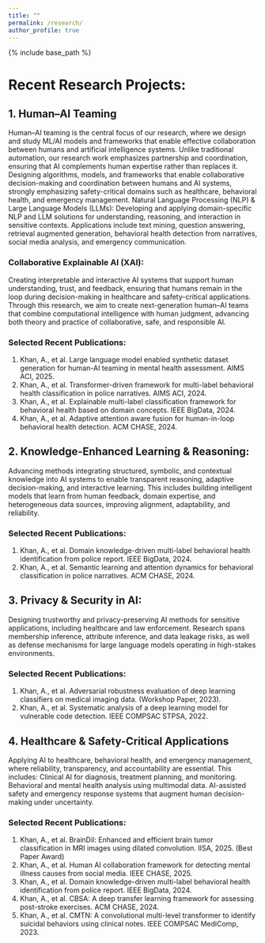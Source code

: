 ```yaml
---
title: "" 
permalink: /research/
author_profile: true
---
```







{% include base_path %}
<!-- <span style="color:red">Under Construction</span> -->
<!-- 

{% for post in site.portfolio %}
  {% include archive-single.html %}
{% endfor %}
 -->
<style>
table, tr, td {
    border: none;
}

.div-table-col {
  float: left; 
  display: table-column;         
  width: 50%;         
  background-color: #ffff;  
  border-spacing: 15px; 
}

.div-table {
  display: table;         
  width: auto;         
  background-color: #ffff;         
  border: 1px ;         
  font-size: 13px;
  border-spacing: 5px;
}
.div-table-row {
  display: table-row;
  width: auto;
  clear: both;
  border-spacing: 15px;
}
.div-table-col {
  float: left; 
  display: table-column;         
  width: 50%;         
  background-color: #ffff;  
  border-spacing: 15px; 
}

.div-table-col2 {
  float: left; 
  display: table-column;         
  width: 45%;         
  background-color: #ffff;  
  border-top: 15px; 
}

.div-header-col{
width:100%; 
font-size: 14px;
background-color: #efef;
}



</style>


# Recent Research Projects:


<!-- <p> -->

## 1. Human–AI Teaming 
Human–AI teaming is the central focus of our research, where we design and study ML/AI models and frameworks that enable effective collaboration between humans and artificial intelligence systems. Unlike traditional automation, our research work emphasizes partnership and coordination, ensuring that AI complements human expertise rather than replaces it. Designing algorithms, models, and frameworks that enable collaborative decision-making and coordination between humans and AI systems, strongly emphasizing safety-critical domains such as healthcare, behavioral health, and emergency management. 
Natural Language Processing (NLP) & Large Language Models (LLMs): Developing and applying domain-specific NLP and LLM solutions for understanding, reasoning, and interaction in sensitive contexts. Applications include text mining, question answering, retrieval augmented generation, behavioral health detection from narratives, social media analysis, and emergency communication.

### Collaborative Explainable AI (XAI): 
Creating interpretable and interactive AI systems that support human understanding, trust, and feedback, ensuring that humans remain in the loop during decision-making in healthcare and safety-critical applications.
Through this research, we aim to create next-generation human–AI teams that combine computational intelligence with human judgment, advancing both theory and practice of collaborative, safe, and responsible AI.

### Selected Recent Publications:
1. Khan, A., et al. Large language model enabled synthetic dataset generation for human-AI teaming in mental health assessment. AIMS ACI, 2025.
1. Khan, A., et al. Transformer-driven framework for multi-label behavioral health classification in police narratives. AIMS ACI, 2024.
1. Khan, A., et al. Explainable multi-label classification framework for behavioral health based on domain concepts. IEEE BigData, 2024.
1. Khan, A., et al. Adaptive attention aware fusion for human-in-loop behavioral health detection. ACM CHASE, 2024.


## 2. Knowledge-Enhanced Learning & Reasoning: 
Advancing methods integrating structured, symbolic, and contextual knowledge into AI systems to enable transparent reasoning, adaptive decision-making, and interactive learning. This includes building intelligent models that learn from human feedback, domain expertise, and heterogeneous data sources, improving alignment, adaptability, and reliability.

### Selected Recent Publications:
1. Khan, A., et al. Domain knowledge-driven multi-label behavioral health identification from police report. IEEE BigData, 2024.
1. Khan, A., et al. Semantic learning and attention dynamics for behavioral classification in police narratives. ACM CHASE, 2024.

## 3. Privacy & Security in AI: 
Designing trustworthy and privacy-preserving AI methods for sensitive applications, including healthcare and law enforcement. Research spans membership inference, attribute inference, and data leakage risks, as well as defense mechanisms for large language models operating in high-stakes environments.

### Selected Recent Publications:
1. Khan, A., et al. Adversarial robustness evaluation of deep learning classifiers on medical imaging data. (Workshop Paper, 2023).
1. Khan, A., et al. Systematic analysis of a deep learning model for vulnerable code detection. IEEE COMPSAC STPSA, 2022.

## 4. Healthcare & Safety-Critical Applications
Applying AI to healthcare, behavioral health, and emergency management, where reliability, transparency, and accountability are essential. This includes:
Clinical AI for diagnosis, treatment planning, and monitoring.
Behavioral and mental health analysis using multimodal data.
AI-assisted safety and emergency response systems that augment human decision-making under uncertainty.

### Selected Recent Publications:
1. Khan, A., et al. BrainDil: Enhanced and efficient brain tumor classification in MRI images using dilated convolution. IISA, 2025. (Best Paper Award)
1. Khan, A., et al. Human AI collaboration framework for detecting mental illness causes from social media. IEEE CHASE, 2025.
1. Khan, A., et al. Domain knowledge-driven multi-label behavioral health identification from police report. IEEE BigData, 2024.
1. Khan, A., et al. CBSA: A deep transfer learning framework for assessing post-stroke exercises. ACM CHASE, 2024.
1. Khan, A., et al. CMTN: A convolutional multi-level transformer to identify suicidal behaviors using clinical notes. IEEE COMPSAC MediComp, 2023.

<!-- </p> -->



                